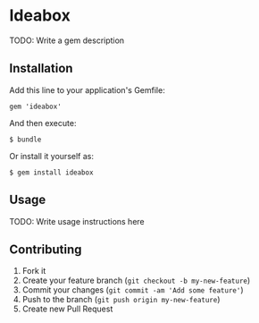 # Ideabox

TODO: Write a gem description

## Installation

Add this line to your application's Gemfile:

    gem 'ideabox'

And then execute:

    $ bundle

Or install it yourself as:

    $ gem install ideabox

## Usage

TODO: Write usage instructions here

## Contributing

1. Fork it
2. Create your feature branch (`git checkout -b my-new-feature`)
3. Commit your changes (`git commit -am 'Add some feature'`)
4. Push to the branch (`git push origin my-new-feature`)
5. Create new Pull Request

